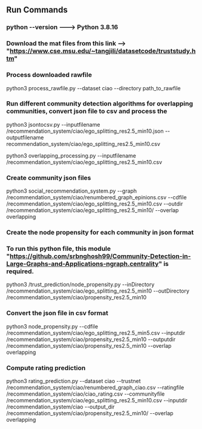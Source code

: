 ## Run Commands

### python --version ---> Python 3.8.16

###  Download the mat files from this link --> "https://www.cse.msu.edu/~tangjili/datasetcode/truststudy.htm"

### Process downloaded rawfile 
python3 process_rawfile.py --dataset ciao --directory path_to_rawfile


### Run different community detection algorithms for overlapping communities, convert json file to csv and process the 
python3  jsontocsv.py --inputfilename /recommendation_system/ciao/ego_splitting_res2.5_min10.json --outputfilename recommendation_system/ciao/ego_splitting_res2.5_min10.csv

python3 overlapping_processing.py --inputfilename /recommendation_system/ciao/ego_splitting_res2.5_min10.csv

### Create community json files

python3 social_recommendation_system.py --graph /recommendation_system/ciao/renumbered_graph_epinions.csv --cdfile /recommendation_system/ciao/ego_splitting_res2.5_min10.csv --outdir /recommendation_system/ciao/ego_splitting_res2.5_min10/ --overlap overlapping

### Create the node propensity for each community in json format
### To run this python file, this module "https://github.com/srbnghosh99/Community-Detection-in-Large-Graphs-and-Applications-ngraph.centrality" is required.

python3 /trust_prediction/node_propensity.py --inDirectory /recommendation_system/ciao/ego_splitting_res2.5_min10 --outDirectory /recommendation_system/ciao/propensity_res2.5_min10

### Convert the json file in csv format

python3 node_propensity.py --cdfile /recommendation_system/ciao/ego_splitting_res2.5_min5.csv --inputdir /recommendation_system/ciao/propensity_res2.5_min10 --outputdir /recommendation_system/ciao/propensity_res2.5_min10 --overlap overlapping

### Compute rating prediction
python3 rating_prediction.py --dataset ciao --trustnet /recommendation_system/ciao/renumbered_graph_ciao.csv --ratingfile /recommendation_system/ciao/ciao_rating.csv --communityfile /recommendation_system/ciao/ego_splitting_res2.5_min10.csv --inputdir /recommendation_system/ciao --output_dir /recommendation_system/ciao/propensity_res2.5_min10/ --overlap overlapping
